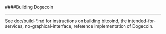 ####Building Dogecoin

----

See doc/build-*.md for instructions on building bitcoind,
the intended-for-services, no-graphical-interface, reference
implementation of Dogecoin.

